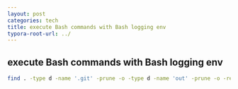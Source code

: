 ```yaml
---
layout: post
categories: tech
title: execute Bash commands with Bash logging env
typora-root-url: ../
---
```

## execute Bash commands with Bash logging env

```bash
find . -type d -name '.git' -prune -o -type d -name 'out' -prune -o -regex '.*\.\(h\|c\|cpp\)' -type f  2>&1 3>&1 | xargs -I{} bash -l -c "ksformat.sh {}"
```


